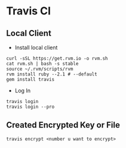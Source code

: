 # Travis CI

## Local Client
* Install local client
```
curl -sSL https://get.rvm.io -o rvm.sh
cat rvm.sh | bash -s stable
source ~/.rvm/scripts/rvm
rvm install ruby --2.1 # --default
gem install travis
```
* Log In
```
travis login
travis login --pro
```
## Created Encrypted Key or File
```
travis encrypt <number u want to encrypt>
```
